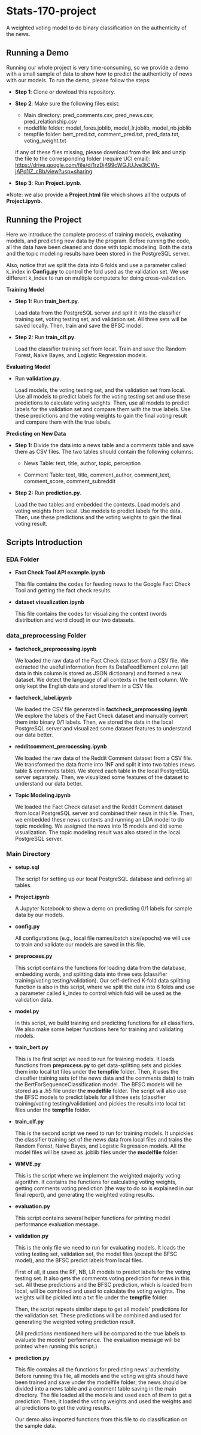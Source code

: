 # Stats-170-project

A weighted voting model to do binary classification on the authenticity of the news.

## Running a Demo

Running our whole project is very time-consuming, so we provide a demo with a small sample of data to show how to predict the authenticity of news with our models. To run the demo, please follow the steps:

- **Step 1**: Clone or dowload this repository. 
- **Step 2**: Make sure the following files exist:
  -  Main directory: pred_comments.csv, pred_news.csv, pred_relationship.csv
  -  modelfile folder: model_fores.joblib, model_lr.joblib, model_nb.joblib
  -  tempfile folder: bert_pred.txt, comment_pred.txt, pred_data.txt, voting_weight.txt
  
  If any of these files missing, please download from the link and unzip the file to the corresponding folder (require UCI email): https://drive.google.com/file/d/1rzDj499cWGJUJve3tCWj-jAPd1lZ_cBb/view?usp=sharing
- **Step 3**: Run **Project.ipynb**. 

※Note: we also provide a **Project.html** file which shows all the outputs of **Project.ipynb**.

## Running the Project

  Here we introduce the complete process of training models, evaluating models, and predicting new data by the program. Before running the code, all the data have been cleaned and done with topic modeling. Both the data and the topic modeling results have been stored in the PostgreSQL server. 
  
  Also, notice that we split the data into 6 folds and use a parameter called k_index in **Config.py** to control the fold used as the validation set. We use different k_index to run on multiple computers for doing cross-validation.
  
  **Training Model**
  
  - **Step 1:** Run **train_bert.py**. 
  
    Load data from the PostgreSQL server and split it into the classifier training set, voting testing set, and validation set. All three sets will be saved locally. Then, train and save the BFSC model. 
    
  - **Step 2:** Run **train_clf.py**. 
    
    Load the classifier training set from local. Train and save the Random Forest, Naive Bayes, and Logistic Regression models.

  **Evaluating Model**
  
  - Run **validation.py**.
  
    Load models, the voting testing set, and the validation set from local. Use all models to predict labels for the voting testing set and use these predictions to calculate voting weights. Then, use all models to predict labels for the validation set and compare them with the true labels. Use these predictions and the voting weights to gain the final voting result and compare them with the true labels.

  **Predicting on New Data**
  
  - **Step 1:** Divide the data into a news table and a comments table and save them as CSV files. The two tables should contain the following columns:
  
    - News Table: text, title, author, topic, perception
    
    - Comment Table: text, title, comment_author, comment_text, comment_score, comment_subreddit

  - **Step 2:** Run **prediction.py**.
  
    Load the two tables and embedded the contexts. Load models and voting weights from local. Use models to predict labels for the data. Then, use these predictions and the voting weights to gain the final voting result.

## Scripts Introduction

### EDA Folder

- **Fact Check Tool API example.ipynb**

  This file contains the codes for feeding news to the Google Fact Check Tool and getting the fact check results.

- **dataset visualization.ipynb**

  This file contains the codes for visualizing the context (words distribution and word cloud) in our two datasets.

### data_preprocessing Folder

- **factcheck_preprocessing.ipynb**

  We loaded the raw data of the Fact Check dataset from a CSV file. We extracted the useful information from its DataFeedElement column (all data in this column is stored as JSON dictionary) and formed a new dataset. We detect the language of all contexts in the text column. We only kept the English data and stored them in a CSV file.

- **factcheck_label.ipynb**

  We loaded the CSV file generated in **factcheck_preprocessing.ipynb**. We explore the labels of the Fact Check dataset and manually convert them into binary 0/1 labels. Then, we stored the data in the local PostgreSQL server and visualized some dataset features to understand our data better.

- **redditcomment_prerocessing.ipynb**

  We loaded the raw data of the Reddit Comment dataset from a CSV file. We transformed the data frame into 1NF and split it into two tables (news table & comments table). We stored each table in the local PostgreSQL server separately. Then, we visualized some features of the dataset to understand our data better.
  
- **Topic Modeling.ipynb**

  We loaded the Fact Check dataset and the Reddit Comment dataset from local PostgreSQL server and combined their news in this file. Then, we embedded these news contexts and running an LDA model to do topic modeling. We assigned the news into 15 models and did some visualization. The topic modeling result was also stored in the local PostgreSQL server.

### Main Directory
- **setup.sql**

  The script for setting up our local PostgreSQL database and defining all tables.

- **Project.ipynb**

  A Jupyter Notebook to show a demo on predicting 0/1 labels for sample data by our models. 
  
- **config.py**

  All configurations (e.g., local file names/batch size/epochs) we will use to train and validate our models are saved in this file. 
  
 - **preprocess.py**
    
    This script contains the functions for loading data from the database, embedding words, and splitting data into three sets (classifier training/voting testing/validation). Our self-defined K-fold data splitting function is also in this script, where we split the data into 6 folds and use a parameter called k_index to control which fold will be used as the validation data.
  
- **model.py**
  
  In this script, we build training and predicting functions for all classifiers. We also make some helper functions here for training and validating models.


- **train_bert.py**

  This is the first script we need to run for training models. It loads functions from **preprocess.py** to get data-splitting sets and pickles them into local txt files under the **tempfile** folder. Then, it uses the classifier training sets (of the news data and the comments data) to train the BertForSequenceClassification model. The BFSC models will be stored as a .h5 file under the **modelfile** folder. The script will also use the BFSC models to predict labels for all three sets (classifier training/voting testing/validation) and pickles the results into local txt files under the **tempfile** folder.

- **train_clf.py**

  This is the second script we need to run for training models. It unpickles the classifier training set of the news data from local files and trains the Random Forest, Naive Bayes, and Logistic Regression models. All the model files will be saved as .joblib files under the **modelfile** folder.

- **WMVE.py**

  This is the script where we implement the weighted majority voting algorithm. It contains the functions for calculating voting weights, getting comments voting prediction (the way to do so is explained in our final report), and generating the weighted voting results. 

- **evaluation.py**

  This script contains several helper functions for printing model performance evaluation message.

- **validation.py**

  This is the only file we need to run for evaluating models. It loads the voting testing set, validation set, the model files (except the BFSC model), and the BFSC predict labels from local files. 
  
  First of all, it uses the RF, NB, LR models to predict labels for the voting testing set. It also gets the comments voting prediction for news in this set. All these predictions and the BFSC prediction, which is loaded from local, will be combined and used to calculate the voting weights. The weights will be pickled into a txt file under the **tempfile** folder.
  
  Then, the script repeats similar steps to get all models' predictions for the validation set. These predictions will be combined and used for generating the weighted voting prediction result. 
  
  (All predictions mentioned here will be compared to the true labels to evaluate the models' performance. The evaluation message will be printed when running this script.)

- **prediction.py**
  
  This file contains all the functions for predicting news' authenticity. Before running this file, all models and the voting weights should have been trained and save under the modelfile folder; the news should be divided into a news table and a comment table saving in the main directory. The file loaded all the models and used each of them to get a prediction. Then, it loaded the voting weights and used the weights and all predictions to get the voting results.
  
  Our demo also imported functions from this file to do classification on the sample data.
